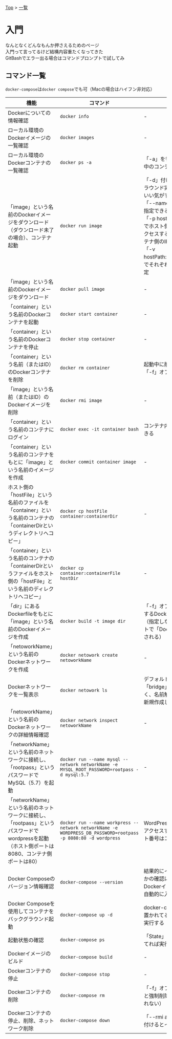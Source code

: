 [Top](../README.md) > [一覧](../Docker.md)

# 入門
なんとなくどんなもんか押さえるためのページ<br>
入門って言ってるけど結構内容重たくなってきた<br>
GitBashでエラー出る場合はコマンドプロンプトで試してみ<br>

## コマンド一覧
`docker-compose`は`docker compose`でも可（Macの場合はハイフン非対応）

|機能|コマンド|備考|
|--|--|--|
|Dockerについての情報確認|`docker info`|-|
|ローカル環境のDockerイメージの一覧確認|`docker images`|-|
|ローカル環境のDockerコンテナの一覧確認|`docker ps -a`|「-a」を省略すると起動中のコンテナのみ表示|
|「image」という名前のDockerイメージをダウンロード（ダウンロード未了の場合）、コンテナ起動|`docker run image`|「-d」付けるとバックグラウンド実行（基本これでいい気がする）<br>「--name」でコンテナ名指定できる<br>「-p hostIP:containerIP」でホスト側IP（外部からアクセスする際のIP）とコンテナ側のIP設定できる<br>「-v hostPath:containerPath」でそれぞれのパスを共有設定|
|「image」という名前のDockerイメージをダウンロード|`docker pull image`|-|
|「container」という名前のDockerコンテナを起動|`docker start container`|-|
|「container」という名前のDockerコンテナを停止|`docker stop container`|-|
|「container」という名前（またはID）のDockerコンテナを削除|`docker rm container`|起動中に削除する場合は「-f」オプション付ける|
|「image」という名前（またはID）のDockerイメージを削除|`docker rmi image`|-|
|「container」という名前のコンテナにログイン|`docker exec -it container bash`|コンテナ内でBash実行できる|
|「container」という名前のコンテナをもとに「image」という名前のイメージを作成|`docker commit container image`|-|
|ホスト側の「hostFile」という名前のファイルを「container」という名前のコンテナの「containerDirというディレクトリへコピー」|`docker cp hostFile container:containerDir`|-|
|「container」という名前のコンテナの「containerDirというファイルをホスト側の「hostFile」という名前のディレクトリへコピー」|`docker cp container:containerFile hostDir`|-|
|「dir」にあるDockerfileをもとに「image」という名前のDockerイメージを作成|`docker build -t image dir`|「-f」オプションで使用するDockerfile指定可能（指定しなければデフォルトで「Dockerfile」が使用される）|
|「netoworkName」という名前のDockerネットワークを作成|`docker netowork create netoworkName`|-|
|Dockerネットワークを一覧表示|`docker netowork ls`|デフォルトで存在する「bridge」はDNS設定なく、名前解決不可のため、新規作成した方が良い|
|「netoworkName」という名前のDockerネットワークの詳細情報確認|`docker network inspect netoworkName`|-|
|「networkName」という名前のネットワークに接続し、「rootpass」というパスワードでMySQL（5.7）を起動|`docker run --name mysql --network networkName -e MYSQL_ROOT_PASSWORD=rootpass -d mysql:5.7`|-|
|「networkName」という名前のネットワークに接続し、「rootpass」というパスワードでwordpressを起動（ホスト側ポートは8080、コンテナ側ポートは80）|`docker run --name workpress --network networkName -e WORDPRESS_DB_PASSWORD=rootpass -p 8080:80 -d wordpress`|WordPressコンテナからアクセスするMySQLポート番号はコンテナ側のもの|
|Docker Composeのバージョン情報確認|`docker-compose --version`|結果的にインストール済みかの確認にもなってる<br>Dockerインストール時に自動的に入る|
|Docker Composeを使用してコンテナをバックグラウンド起動|`docker-compose up -d`|docker-compose.ymlが置かれてるディレクトリで実行する|
|起動状態の確認|`docker-compose ps`|「State」が「Up」になってれば実行中|
|Dockerイメージのビルド|`docker-compose build`|-|
|Dockerコンテナの停止|`docker-compose stop`|-|
|Dockerコンテナの削除|`docker-compose rm`|「-f」オプション付けると強制削除（yes/no聞かれない）|
|Dockerコンテナの停止、削除、ネットワーク削除|`docker-compose down`|「--rmi all」オプション付けるとイメージも削除|
